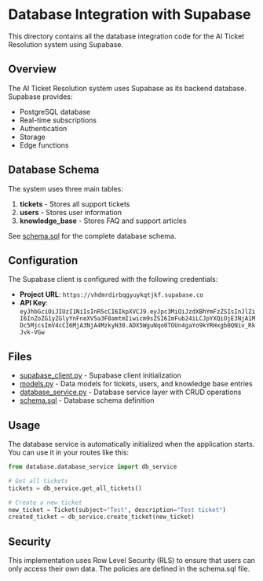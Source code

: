 # Database Integration with Supabase

This directory contains all the database integration code for the AI Ticket Resolution system using Supabase.

## Overview

The AI Ticket Resolution system uses Supabase as its backend database. Supabase provides:
- PostgreSQL database
- Real-time subscriptions
- Authentication
- Storage
- Edge functions

## Database Schema

The system uses three main tables:

1. **tickets** - Stores all support tickets
2. **users** - Stores user information
3. **knowledge_base** - Stores FAQ and support articles

See [schema.sql](schema.sql) for the complete database schema.

## Configuration

The Supabase client is configured with the following credentials:

- **Project URL**: `https://vhdmrdirbqgyuykqtjkf.supabase.co`
- **API Key**: `eyJhbGciOiJIUzI1NiIsInR5cCI6IkpXVCJ9.eyJpc3MiOiJzdXBhYmFzZSIsInJlZiI6InZoZG1yZGlyYnFneXV5a3F0amtmIiwicm9sZSI6ImFub24iLCJpYXQiOjE3NjA1MDc5MjcsImV4cCI6MjA3NjA4MzkyN30.ADX5WguNqo0TOUn4gaYo9kYRHxgb0QNiv_RkJvk-VGw`

## Files

- [supabase_client.py](supabase_client.py) - Supabase client initialization
- [models.py](models.py) - Data models for tickets, users, and knowledge base entries
- [database_service.py](database_service.py) - Database service layer with CRUD operations
- [schema.sql](schema.sql) - Database schema definition

## Usage

The database service is automatically initialized when the application starts. You can use it in your routes like this:

```python
from database.database_service import db_service

# Get all tickets
tickets = db_service.get_all_tickets()

# Create a new ticket
new_ticket = Ticket(subject="Test", description="Test ticket")
created_ticket = db_service.create_ticket(new_ticket)
```

## Security

This implementation uses Row Level Security (RLS) to ensure that users can only access their own data. The policies are defined in the schema.sql file.